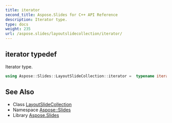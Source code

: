 ```yaml
---
title: iterator
second_title: Aspose.Slides for C++ API Reference
description: Iterator type.
type: docs
weight: 235
url: /aspose.slides/layoutslidecollection/iterator/
---
```

## iterator typedef


Iterator type.

```cpp
using Aspose::Slides::LayoutSlideCollection::iterator =  typename iterator_holder_type::iterator
```

## See Also

* Class [LayoutSlideCollection](../)
* Namespace [Aspose::Slides](../../)
* Library [Aspose.Slides](../../../)